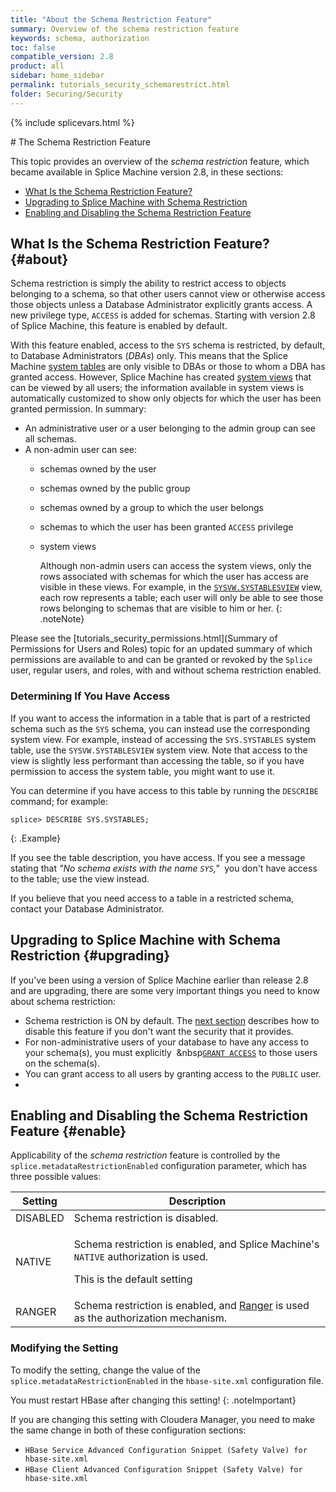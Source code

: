```yaml
---
title: "About the Schema Restriction Feature"
summary: Overview of the schema restriction feature
keywords: schema, authorization
toc: false
compatible_version: 2.8
product: all
sidebar: home_sidebar
permalink: tutorials_security_schemarestrict.html
folder: Securing/Security
---
```

{% include splicevars.html %} <section>
<div class="TopicContent" data-swiftype-index="true" markdown="1">
# The Schema Restriction Feature

This topic provides an overview of the _schema restriction_ feature, which became available in Splice Machine version 2.8, in these sections:

* [What Is the Schema Restriction Feature?](#about)
* [Upgrading to Splice Machine with Schema Restriction](#upgrading)
* [Enabling and Disabling the Schema Restriction Feature](#enable)

## What Is the Schema Restriction Feature?  {#about}

Schema restriction is simply the ability to restrict access to objects belonging to a schema, so that other users cannot view or otherwise access those objects unless a Database Administrator explicitly grants access. A new privilege type, `ACCESS` is added for schemas. Starting with version 2.8 of Splice Machine, this feature is enabled by default.

With this feature enabled, access to the `SYS` schema is restricted, by default, to Database Administrators (_DBAs_) only. This means that the Splice Machine [system tables](sqlref_systables_intro.html) are only visible to DBAs or those to whom a DBA has granted access. However, Splice Machine has created [system views](sqlref_sysviews_intro.html) that can be viewed by all users; the information available in system views is automatically customized to show only objects for which the user has been granted permission. In summary:

* An administrative user or a user belonging to the admin group can see all schemas.
* A non-admin user can see:
  * schemas owned by the user
  * schemas owned by the public group
  * schemas owned by a group to which the user belongs
  * schemas to which the user has been granted `ACCESS` privilege
  * system views

    Although non-admin users can access the system views, only the rows associated with schemas for which the user has access are visible in these views. For example, in the [`SYSVW.SYSTABLESVIEW`](sqlref_sysviews_systablesview.html) view, each row represents a table; each user will only be able to see those rows belonging to schemas that are visible to him or her.
    {: .noteNote}

Please see the [tutorials_security_permissions.html](Summary of Permissions for Users and Roles) topic for an updated summary of which permissions are available to and can be granted or revoked by the `Splice` user, regular users, and roles, with and without schema restriction enabled.

### Determining If You Have Access

If you want to access the information in a table that is part of a restricted schema such as the `SYS` schema, you can instead use the corresponding system view. For example, instead of accessing the `SYS.SYSTABLES` system table, use the `SYSVW.SYSTABLESVIEW` system view.  Note that access to the view is slightly less performant than accessing the table, so if you have permission to access the system table, you might want to use it.

You can determine if you have access to this table by running the `DESCRIBE` command; for example:

```
splice> DESCRIBE SYS.SYSTABLES;
```
{: .Example}

If you see the table description, you have access. If you see a message stating that _"No schema exists with the name `SYS`,"_&nbsp; you don't have access to the table; use the view instead.

If you believe that you need access to a table in a restricted schema, contact your Database Administrator.

## Upgrading to Splice Machine with Schema Restriction  {#upgrading}

If you've been using a version of Splice Machine earlier than release 2.8 and are upgrading, there are some very important things you need to know about schema restriction:

* Schema restriction is ON by default. The [next section](#enable) describes how to disable this feature if you don't want the security that it provides.
* For non-administrative users of your database to have any access to your schema(s), you must explicitly &nbsp;&nbsp[`GRANT ACCESS`](sqlref_statements_grant.html#SchemaSyntax) to those users on the schema(s).
* You can grant access to all users by granting access to the `PUBLIC` user.
*  

## Enabling and Disabling the Schema Restriction Feature  {#enable}

Applicability of the _schema restriction_ feature is controlled by the `splice.metadataRestrictionEnabled` configuration parameter, which has three possible values:

<table>
    <col />
    <col />
    <thead>
        <tr>
            <th>Setting</th>
            <th>Description</th>
        </tr>
    </thead>
    <tbody>
        <tr>
            <td class="CodeFont">DISABLED</td>
            <td>Schema restriction is disabled. </td>
        </tr>
        <tr>
            <td class="CodeFont">NATIVE</td>
            <td><p>Schema restriction is enabled, and Splice Machine's <code>NATIVE</code> authorization is used.</p>
                <p>This is the default setting</p>
            </td>
        </tr>
        <tr>
            <td class="CodeFont">RANGER</td>
            <td>Schema restriction is enabled, and <a href="tutorials_security_usingranger.html">Ranger</a> is used as the authorization mechanism.</td>
        </tr>
    </tbody>
</table>

### Modifying the Setting
To modify the setting, change the value of the `splice.metadataRestrictionEnabled` in the `hbase-site.xml` configuration file.

You must restart HBase after changing this setting!
{: .noteImportant}

If you are changing this setting with Cloudera Manager, you need to make the same change in <span class="important">both</span> of these configuration sections:

* `HBase Service Advanced Configuration Snippet (Safety Valve) for hbase-site.xml`
* `HBase Client Advanced Configuration Snippet (Safety Valve) for hbase-site.xml`



</div>
</section>
